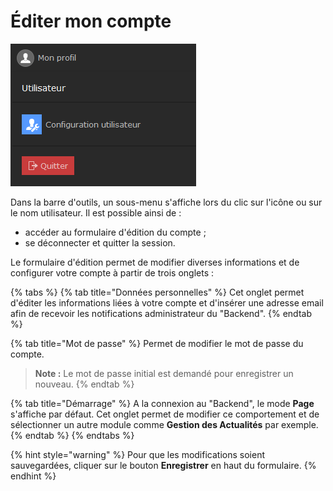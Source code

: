 # Éditer mon compte

![](../.gitbook/assets/image%20%2820%29.png)

Dans la barre d'outils, un sous-menu s'affiche lors du clic sur l'icône ou sur le nom utilisateur. Il est possible ainsi de :

* accéder au formulaire d'édition du compte ;
* se déconnecter et quitter la session.

Le formulaire d'édition permet de modifier diverses informations et de configurer votre compte à partir de trois onglets :

{% tabs %}
{% tab title="Données personnelles" %}
Cet onglet permet d'éditer les informations liées à votre compte et d'insérer une adresse email afin de recevoir les notifications administrateur du "Backend".
{% endtab %}

{% tab title="Mot de passe" %}
Permet de modifier le mot de passe du compte.

> **Note :** Le mot de passe initial est demandé pour enregistrer un nouveau.
{% endtab %}

{% tab title="Démarrage" %}
A la connexion au "Backend", le mode **Page** s'affiche par défaut. Cet onglet permet de modifier ce comportement et de sélectionner un autre module comme **Gestion des Actualités** par exemple.
{% endtab %}
{% endtabs %}

{% hint style="warning" %}
Pour que les modifications soient sauvegardées, cliquer sur le bouton **Enregistrer** en haut du formulaire.
{% endhint %}



